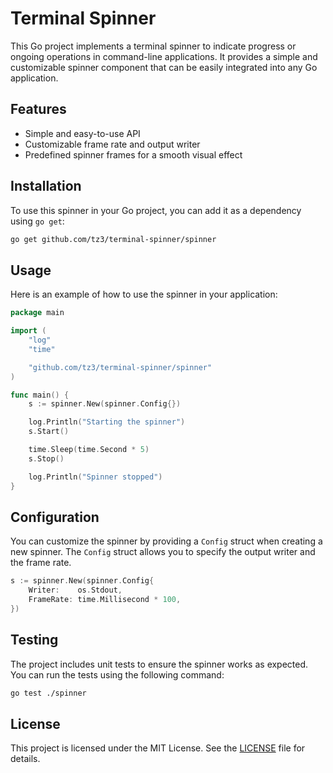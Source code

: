 
# Terminal Spinner

This Go project implements a terminal spinner to indicate progress or ongoing operations in command-line applications. It provides a simple and customizable spinner component that can be easily integrated into any Go application.

## Features

- Simple and easy-to-use API
- Customizable frame rate and output writer
- Predefined spinner frames for a smooth visual effect

## Installation

To use this spinner in your Go project, you can add it as a dependency using `go get`:

```sh
go get github.com/tz3/terminal-spinner/spinner
```

## Usage

Here is an example of how to use the spinner in your application:

```go
package main

import (
    "log"
    "time"

    "github.com/tz3/terminal-spinner/spinner"
)

func main() {
    s := spinner.New(spinner.Config{})

    log.Println("Starting the spinner")
    s.Start()

    time.Sleep(time.Second * 5)
    s.Stop()

    log.Println("Spinner stopped")
}
```

## Configuration

You can customize the spinner by providing a `Config` struct when creating a new spinner. The `Config` struct allows you to specify the output writer and the frame rate.

```go
s := spinner.New(spinner.Config{
    Writer:    os.Stdout,
    FrameRate: time.Millisecond * 100,
})
```

## Testing

The project includes unit tests to ensure the spinner works as expected. You can run the tests using the following command:

```sh
go test ./spinner
```

## License

This project is licensed under the MIT License. See the [LICENSE](LICENSE) file for details.

